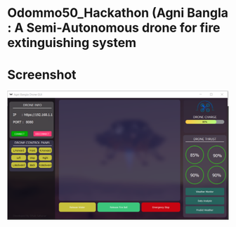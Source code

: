 # Odommo50_Hackathon (Agni Bangla : A Semi-Autonomous drone for fire extinguishing system

# Screenshot
<img src = "Capture.PNG">
